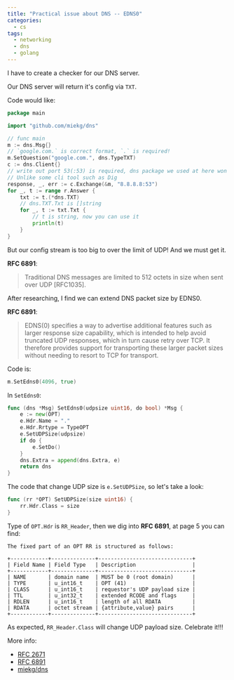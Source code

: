 ```yaml
---
title: "Practical issue about DNS -- EDNS0"
categories:
  - cs
tags:
  - networking
  - dns
  - golang
---
```


I have to create a checker for our DNS server.

Our DNS server will return it's config via `TXT`.

Code would like:

```go
package main

import "github.com/miekg/dns"

// func main
m := dns.Msg{}
// `google.com.` is correct format, `.` is required!
m.SetQuestion("google.com.", dns.TypeTXT)
c := dns.Client{}
// write out port 53(:53) is required, dns package we used at here won't automatically fix port to 53.
// Unlike some cli tool such as Dig
response, _, err := c.Exchange(&m, "8.8.8.8:53")
for _, t := range r.Answer {
    txt := t.(*dns.TXT)
    // dns.TXT.Txt is []string
    for _, t := txt.Txt {
        // t is string, now you can use it
        println(t)
    }
}
```

But our config stream is too big to over the limit of UDP! And we must get it.

**RFC 6891**:

> Traditional DNS messages are limited to 512 octets in size when sent over UDP [RFC1035].

After researching, I find we can extend DNS packet size by EDNS0.

**RFC 6891**:

> EDNS(0) specifies a way to advertise additional features such as
> larger response size capability, which is intended to help avoid
> truncated UDP responses, which in turn cause retry over TCP. It
> therefore provides support for transporting these larger packet sizes
> without needing to resort to TCP for transport.

Code is:

```go
m.SetEdns0(4096, true)
```

In `SetEdns0`:

```go
func (dns *Msg) SetEdns0(udpsize uint16, do bool) *Msg {
	e := new(OPT)
	e.Hdr.Name = "."
	e.Hdr.Rrtype = TypeOPT
	e.SetUDPSize(udpsize)
	if do {
		e.SetDo()
	}
	dns.Extra = append(dns.Extra, e)
	return dns
}
```

The code that change UDP size is `e.SetUDPSize`, so let's take a look:

```go
func (rr *OPT) SetUDPSize(size uint16) {
	rr.Hdr.Class = size
}
```

Type of `OPT.Hdr` is `RR_Header`, then we dig into **RFC 6891**, at page 5 you can find:

```
The fixed part of an OPT RR is structured as follows:

+------------+--------------+------------------------------+
| Field Name | Field Type   | Description                  |
+------------+--------------+------------------------------+
| NAME       | domain name  | MUST be 0 (root domain)      |
| TYPE       | u_int16_t    | OPT (41)                     |
| CLASS      | u_int16_t    | requestor's UDP payload size |
| TTL        | u_int32_t    | extended RCODE and flags     |
| RDLEN      | u_int16_t    | length of all RDATA          |
| RDATA      | octet stream | {attribute,value} pairs      |
+------------+--------------+------------------------------+
```

As expected, `RR_Header.Class` will change UDP payload size. Celebrate it!!!

More info:

- [RFC 2671](https://tools.ietf.org/html/rfc2671)
- [RFC 6891](https://tools.ietf.org/html/rfc6891)
- [miekg/dns](https://github.com/miekg/dns)
